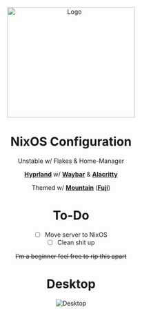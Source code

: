 <div align = center>

<img src="https://i.imgur.com/RZ94Olr.png" width="296" height="256" alt="Logo">

<br>

# NixOS Configuration 

Unstable w/ Flakes & Home-Manager

**[Hyprland]** w/ **[Waybar]** & **[Alacritty]**

Themed w/ **[Mountain]** (**[Fuji]**)
<br>

# To-Do

- [ ] Move server to NixOS
- [ ] Clean shit up

~~I'm a beginner feel free to rip this apart~~
<br>

# Desktop

<img src="https://i.imgur.com/kMkHEkY.png" alt="Desktop">

<!----------------------------------------------------------------------------->

[Hyprland]: https://github.com/hyprwm/Hyprland
[Waybar]: https://github.com/Alexays/Waybar
[Alacritty]: https://github.com/alacritty/alacritty
[Mountain]: https://github.com/mountain-theme/Mountain
[Fuji]: https://github.com/mountain-theme/Mountain/blob/master/docs/fuji.org